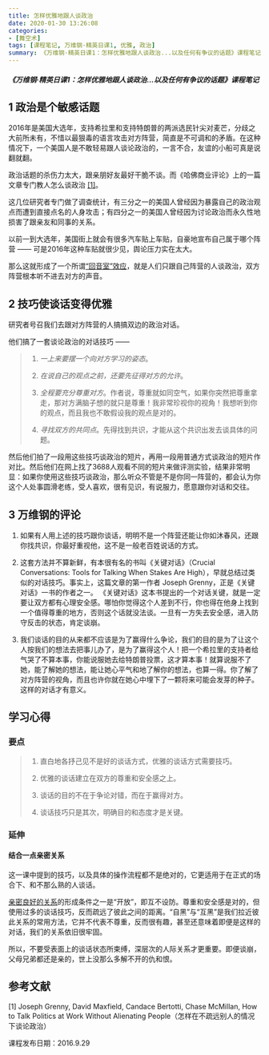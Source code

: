 ```yaml
---
title: 怎样优雅地跟人谈政治
date: 2020-01-30 13:26:08
categories:
- [舞空术]
tags: [课程笔记, 万维钢·精英日课1, 优雅, 政治]
summary: 《万维钢·精英日课1：怎样优雅地跟人谈政治...以及任何有争议的话题》课程笔记
---
```


##### 《万维钢·精英日课1：怎样优雅地跟人谈政治...以及任何有争议的话题》课程笔记

<div class="anchor" id="zheng-zhi-shi-ge-min-gan-hua-ti"></div>

## 1 政治是个敏感话题

2016年是美国大选年，支持希拉里和支持特朗普的两派选民针尖对麦芒，分歧之大前所未有，不惜以最狠毒的语言攻击对方阵营，简直是不可调和的矛盾。在这种情况下，一个美国人是不敢轻易跟人谈论政治的，一言不合，友谊的小船可真是说翻就翻。

政治话题的杀伤力太大，跟亲朋好友最好干脆不谈。而《哈佛商业评论》上的一篇文章专门教人怎么谈政治 [[1]](#references)。

这几位研究者专门做了调查统计，有三分之一的美国人曾经因为暴露自己的政治观点而遭到直接点名的人身攻击；有四分之一的美国人曾经因为讨论政治而永久性地损害了跟亲友和同事的关系。

以前一到大选年，美国街上就会有很多汽车贴上车贴，自豪地宣布自己属于哪个阵营 —— 可是2016年这种车贴就很少见，舆论压力实在太大。

那么这就形成了一个所谓[“回音室”效应](/tools/knowledge-handbook/#hui-sheng-shi-xiao-ying)，就是人们只跟自己阵营的人谈政治，双方阵营根本听不进去对方的声音。


<div class="anchor" id="ji-qiao-shi-tan-hua-bian-de-you-ya"></div>

## 2 技巧使谈话变得优雅

研究者号召我们去跟对方阵营的人搞搞双边的政治对话。

他们搞了一套谈论政治的对话技巧 ——

> 1. *一上来要摆一个向对方学习的姿态*。
>
> 2. *在说自己的观点之前，还要先征得对方的允许*。
>
> 3. *全程要充分尊重对方*。作者说，尊重就如同空气，如果你突然把尊重拿走，那对方满脑子想的就只是尊重！我非常珍视你的视角！我想听到你的观点，而且我也不敢假设我的观点是对的。
>
> 4. *寻找双方的共同点*。先得找到共识，才能从这个共识出发去谈具体的问题。

然后他们拍了一段用这些技巧谈政治的短片，再用一段用普通方式谈政治的短片作对比。然后他们在网上找了3688人观看不同的短片来做评测实验，结果非常明显：如果你使用这些技巧谈政治，那么听众不管是不是你同一阵营的，都会认为你这个人处事圆滑老练，受人喜欢，很有见识，有说服力，愿意跟你对话和交往。


<div class="anchor" id="wan-wei-gang-de-ping-lun"></div>

## 3 万维钢的评论

1. 如果有人用上述的技巧跟你谈话，明明不是一个阵营还能让你如沐春风，还跟你找共识，你最好重视他，这不是一般老百姓说话的方式。

2. 这套方法并不算新鲜，有本很有名的书叫《关键对话》（Crucial Conversations: Tools for Talking When Stakes Are High），早就总结过类似的对话技巧。事实上，这篇文章的第一作者 Joseph Grenny，正是《关键对话》一书的作者之一。
《关键对话》这本书提出的一个对话关键，就是一定要让双方都有心理安全感。哪怕你觉得这个人差到不行，你也得在他身上找到一个值得尊重的地方，否则这个话就没法谈。一旦有一方失去安全感，进入防守反击的状态，肯定谈崩。

3. 我们谈话的目的从来都不应该是为了赢得什么争论，我们的目的是为了让这个人按我们的想法去把事儿办了，是为了赢得这个人！把一个希拉里的支持者给气哭了不算本事，你能说服她去给特朗普投票，这才算本事！就算说服不了她，能了解她的想法，能让她心平气和地了解你的想法，也算一得。你了解了对方阵营的视角，而且也许你就在她心中埋下了一颗将来可能会发芽的种子。这样的对话才有意义。

## 学习心得

### 要点

> 1. 直白地各抒己见不是好的谈话方式，优雅的谈话方式需要技巧。
>
> 2. 优雅的谈话建立在双方的尊重和安全感之上。
>
> 3. 谈话的目的不在于争论对错，而在于赢得对方。
>
> 4. 谈话技巧只是其次，明确目的和态度才是关键。

### 延伸

<div class="anchor" id="jie-he-yi-dian-qin-mi-guan-xi"></div>

#### 结合一点亲密关系

这一课中提到的技巧，以及具体的操作流程都不是绝对的，它更适用于在正式的场合下、和不那么熟的人谈话。

[亲密良好的关系](/tools/knowledge-formula/#qin-mi-liang-hao-de-guan-xi)的形成条件之一是“开放”，即互不设防。尊重和安全感是对的，但使用过多的谈话技巧，反而疏远了彼此之间的距离。“自黑”与“互黑”是我们拉近彼此关系的常用方法，它并不代表不尊重，反而很有趣，甚至还意味着即便是这样的对话，我们的关系依旧很牢固。

所以，不要受表面上的谈话状态所束缚，深层次的人际关系才更重要。即便谈崩，父母兄弟都还是亲的，世上没那么多解不开的仇和恨。


<div class="anchor" id="references"></div>

## 参考文献

[1] Joseph Grenny, David Maxfield, Candace Bertotti, Chase McMillan, How to Talk Politics at Work Without Alienating People（怎样在不疏远别人的情况下谈论政治）


课程发布日期：2016.9.29
